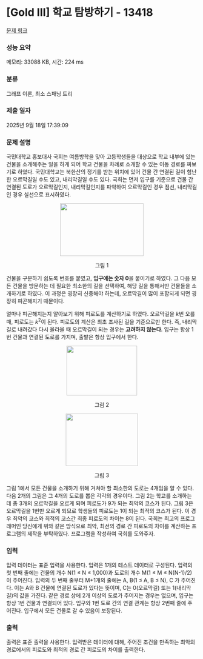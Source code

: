 # [Gold III] 학교 탐방하기 - 13418 

[문제 링크](https://www.acmicpc.net/problem/13418) 

### 성능 요약

메모리: 33088 KB, 시간: 224 ms

### 분류

그래프 이론, 최소 스패닝 트리

### 제출 일자

2025년 9월 18일 17:39:09

### 문제 설명

<p>국민대학교 홍보대사 국희는 여름방학을 맞아 고등학생들을 대상으로 학교 내부에 있는 건물을 소개해주는 일을 하게 되어 학교 건물을 차례로 소개할 수 있는 이동 경로를 짜보기로 하였다. 국민대학교는 북한산의 정기를 받는 위치에 있어 건물 간 연결된 길이 험난한 오르막길일 수도 있고, 내리막길일 수도 있다. 국희는 먼저 입구를 기준으로 건물 간 연결된 도로가 오르막길인지, 내리막길인지를 파악하여 오르막길인 경우 점선, 내리막길인 경우 실선으로 표시하였다.</p>

<p style="text-align:center"><img alt="" src="https://onlinejudgeimages.s3-ap-northeast-1.amazonaws.com/problem/13418/F1.png" style="height:139px; width:220px"></p>

<p style="text-align:center">그림 1</p>

<p>건물을 구분하기 쉽도록 번호를 붙였고, <strong>입구에는 숫자 0</strong>을 붙이기로 하였다. 그 다음 모든 건물을 방문하는 데 필요한 최소한의 길을 선택하여, 해당 길을 통해서만 건물들을 소개하기로 하였다. 이 과정은 굉장히 신중해야 하는데, 오르막길이 많이 포함되게 되면 굉장히 피곤해지기 때문이다.</p>

<p>얼마나 피곤해지는지 알아보기 위해 피로도를 계산하기로 하였다. 오르막길을 <em>k</em>번 오를 때, 피로도는 <em>k</em><sup>2</sup>이 된다. 피로도의 계산은 최초 조사된 길을 기준으로만 한다. 즉, 내리막길로 내려갔다 다시 올라올 때 오르막길이 되는 경우는 <strong>고려하지 않는다</strong>. 입구는 항상 1번 건물과 연결된 도로를 가지며, 출발은 항상 입구에서 한다.</p>

<p style="text-align:center"><img alt="" src="https://onlinejudgeimages.s3-ap-northeast-1.amazonaws.com/problem/13418/F2.png" style="height:131px; width:186px"></p>

<p style="text-align:center">그림 2</p>

<p style="text-align:center"><img alt="" src="https://onlinejudgeimages.s3-ap-northeast-1.amazonaws.com/problem/13418/F3.png" style="height:138px; width:190px"></p>

<p style="text-align:center">그림 3</p>

<p>그림 1에서 모든 건물을 소개하기 위해 거쳐야 할 최소한의 도로는 4개임을 알 수 있다. 다음 2개의 그림은 그 4개의 도로를 뽑은 각각의 경우이다. 그림 2는 학교를 소개하는 데 총 3개의 오르막길을 오르게 되며 피로도가 9가 되는 최악의 코스가 된다. 그림 3은 오르막길을 1번만 오르게 되므로 학생들의 피로도는 1이 되는 최적의 코스가 된다. 이 경우 최악의 코스와 최적의 코스간 최종 피로도의 차이는 8이 된다. 국희는 최고의 프로그래머인 당신에게 위와 같은 방식으로 최악, 최선의 경로 간 피로도의 차이를 계산하는 프로그램의 제작을 부탁하였다. 프로그램을 작성하여 국희를 도와주자.</p>

### 입력 

 <p>입력 데이터는 표준 입력을 사용한다. 입력은 1개의 테스트 데이터로 구성된다. 입력의 첫 번째 줄에는 건물의 개수 N(1 ≤ N ≤ 1,000)과 도로의 개수 M(1 ≤ M ≤ N(N-1)/2) 이 주어진다. 입력의 두 번째 줄부터 M+1개의 줄에는 A, B(1 ≤ A, B ≤ N), C 가 주어진다. 이는 A와 B 건물에 연결된 도로가 있다는 뜻이며, C는 0(오르막길) 또는 1(내리막길)의 값을 가진다. 같은 경로 상에 2개 이상의 도로가 주어지는 경우는 없으며, 입구는 항상 1번 건물과 연결되어 있다. 입구와 1번 도로 간의 연결 관계는 항상 2번째 줄에 주어진다. 입구에서 모든 건물로 갈 수 있음이 보장된다.</p>

### 출력 

 <p>출력은 표준 출력을 사용한다. 입력받은 데이터에 대해, 주어진 조건을 만족하는 최악의 경로에서의 피로도와 최적의 경로 간 피로도의 차이를 출력한다.</p>

